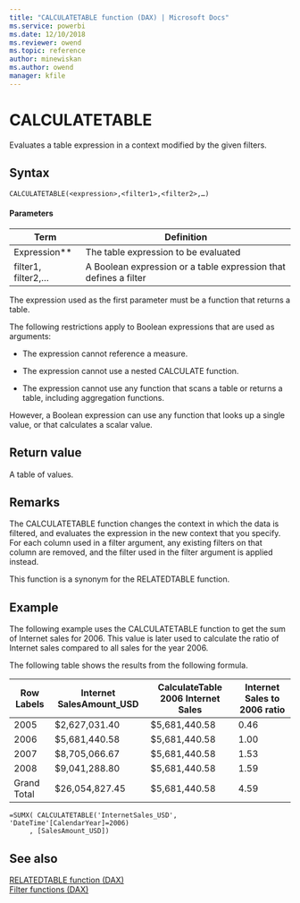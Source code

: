 ```yaml
---
title: "CALCULATETABLE function (DAX) | Microsoft Docs"
ms.service: powerbi 
ms.date: 12/10/2018
ms.reviewer: owend
ms.topic: reference
author: minewiskan
ms.author: owend
manager: kfile
---
```

# CALCULATETABLE
Evaluates a table expression in a context modified by the given filters.  
  
## Syntax  
  
```dax
CALCULATETABLE(<expression>,<filter1>,<filter2>,…)  
```
  
#### Parameters  
  
|Term|Definition|  
|--------|--------------|  
|Expression**|The table expression to be evaluated|  
|filter1, filter2,…|A Boolean expression or a table expression that defines a filter|  
  
The expression used as the first parameter must be a function that returns a table.  
  
The following restrictions apply to Boolean expressions that are used as arguments:  
  
-   The expression cannot reference a measure.  
  
-   The expression cannot use a nested CALCULATE function.  
  
-   The expression cannot use any function that scans a table or returns a table, including aggregation functions.  
  
However, a Boolean expression can use any function that looks up a single value, or that calculates a scalar value.  
  
## Return value  
A table of values.  
  
## Remarks  
The CALCULATETABLE function changes the context in which the data is filtered, and evaluates the expression in the new context that you specify. For each column used in a filter argument, any existing filters on that column are removed, and the filter used in the filter argument is applied instead.  
  
This function is a synonym for the RELATEDTABLE function.  
  
## Example  
The following example uses the CALCULATETABLE function to get the sum of Internet sales for 2006. This value is later used to calculate the ratio of Internet sales compared to all sales for the year 2006.  
  
The following table shows the results from the following formula.  
  
|Row Labels|Internet SalesAmount_USD|CalculateTable 2006 Internet Sales|Internet Sales to 2006 ratio|  
|--------------|-----------------------------|--------------------------------------|--------------------------------|  
|2005|$2,627,031.40|$5,681,440.58|0.46|  
|2006|$5,681,440.58|$5,681,440.58|1.00|  
|2007|$8,705,066.67|$5,681,440.58|1.53|  
|2008|$9,041,288.80|$5,681,440.58|1.59|  
|Grand Total|$26,054,827.45|$5,681,440.58|4.59|  
  
```dax
=SUMX( CALCULATETABLE('InternetSales_USD', 'DateTime'[CalendarYear]=2006)  
     , [SalesAmount_USD])  
```
  
## See also  
[RELATEDTABLE function &#40;DAX&#41;](relatedtable-function-dax.md)  
[Filter functions &#40;DAX&#41;](filter-functions-dax.md)  
  
